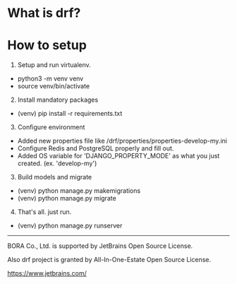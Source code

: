 # What is drf?


# How to setup

1. Setup and run virtualenv.
- python3 -m venv venv
- source venv/bin/activate

2. Install mandatory packages
- (venv) pip install -r requirements.txt

3. Configure environment
- Added new properties file like /drf/properties/properties-develop-my.ini
- Configure Redis and PostgreSQL properly and fill out.
- Added OS variable for 'DJANGO_PROPERTY_MODE' as what you just created. (ex. 'develop-my')

3. Build models and migrate
- (venv) python manage.py makemigrations
- (venv) python manage.py migrate

4. That's all. just run.
- (venv) python manage.py runserver

 
<hr/>
 
BORA Co., Ltd. is supported by JetBrains Open Source License.

Also drf project is granted by All-In-One-Estate Open Source License.

<https://www.jetbrains.com/>
